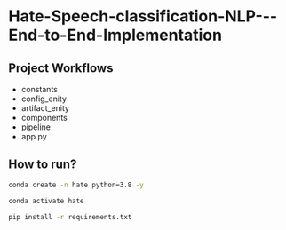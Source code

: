 # Hate-Speech-classification-NLP---End-to-End-Implementation

## Project Workflows

- constants
- config_enity
- artifact_enity
- components
- pipeline
- app.py

## How to run?

```bash
conda create -n hate python=3.8 -y
```

```bash
conda activate hate
```

```bash
pip install -r requirements.txt
```
